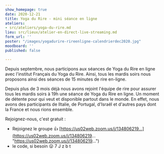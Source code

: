 ```yaml
---
show_homepage: true
date: 2020-12-21
title: Yoga du Rire - mini séance en ligne
ateliers:
- src/ateliers/yoga-du-rire.md
lieu: src/lieux/atelier-en-direct-live-streaming.md
form_url: ''
poster: "/images/yogadurire-rireenligne-calendrierdec2020.jpg"
moodboard: ''
published: false

---
```

Depuis septembre, nous participons aux séances de Yoga du Rire en ligne avec l'institut Français du Yoga du Rire. Ainsi, tous les mardis soirs nous proposons ainsi des séances de 15 minutes de rire en-ligne. 

Depuis plus de 3 mois déjà nous avons rejoint l'équipe de rire pour assurer tous les mardis soirs à 19h une séance de Yoga du Rire en ligne. Un moment de détente pour qui veut et disponible partout dans le monde. En effet, nous avons des participants de lItalie, de Portugal, d'Israël et d'autres pays dont la France et nous rions ensemble. 

Rejoignez-nous, c'est gratuit : 

* Rejoignez le groupe 👍 [https://us02web.zoom.us/j/134806219...](https://us02web.zoom.us/j/134806219... "https://us02web.zoom.us/j/134806219...") 
* le code, si besoin 😛 7 J z b t